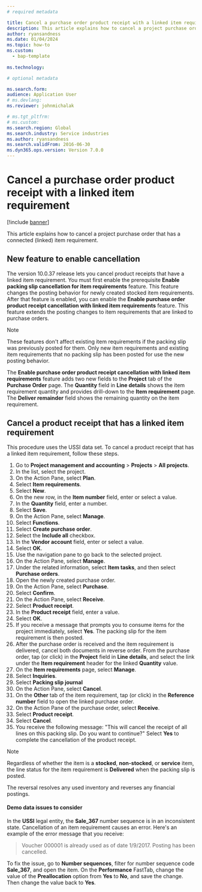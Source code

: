 ```yaml
---
# required metadata 

title: Cancel a purchase order product receipt with a linked item requirement
description: This article explains how to cancel a project purchase order that has a linked item requirement.
author: ryansandness
ms.date: 01/04/2024
ms.topic: how-to
ms.custom: 
  - bap-template
  
ms.technology:  

# optional metadata

ms.search.form:
audience: Application User 
# ms.devlang:  
ms.reviewer: johnmichalak

# ms.tgt_pltfrm:  
# ms.custom:  
ms.search.region: Global
ms.search.industry: Service industries
ms.author: ryansandness
ms.search.validFrom: 2016-06-30 
ms.dyn365.ops.version: Version 7.0.0
---
```


# Cancel a purchase order product receipt with a linked item requirement

[!include [banner](../../includes/banner.md)]

This article explains how to cancel a project purchase order that has a connected (linked) item requirement.

## New feature to enable cancellation

The version 10.0.37 release lets you cancel product receipts that have a linked item requirement. You must first enable the prerequisite **Enable packing slip cancellation for item requirements** feature. This feature changes the posting behavior for newly created stocked item requirements. After that feature is enabled, you can enable the **Enable purchase order product receipt cancellation with linked item requirements** feature. This feature extends the posting changes to item requirements that are linked to purchase orders.

> [!NOTE]
> These features don't affect existing item requirements if the packing slip was previously posted for them. Only new item requirements and existing item requirements that no packing slip has been posted for use the new posting behavior.

The **Enable purchase order product receipt cancellation with linked item requirements** feature adds two new fields to the **Project** tab of the **Purchase Order** page. The **Quantity** field in **Line details** shows the item requirement quantity and provides drill-down to the **Item requirement** page. The **Deliver remainder** field shows the remaining quantity on the item requirement.

## Cancel a product receipt that has a linked item requirement

This procedure uses the USSI data set. To cancel a product receipt that has a linked item requirement, follow these steps.

1. Go to **Project management and accounting** \> **Projects** \> **All projects**.
1. In the list, select the project.
1. On the Action Pane, select **Plan**.
1. Select **Item requirements**.
1. Select **New**.
1. On the new row, in the **Item number** field, enter or select a value.
1. In the **Quantity** field, enter a number.
1. Select **Save**.
1. On the Action Pane, select **Manage**.
1. Select **Functions**.
1. Select **Create purchase order**.
1. Select the **Include all** checkbox.
1. In the **Vendor account** field, enter or select a value.
1. Select **OK**.
1. Use the navigation pane to go back to the selected project.
1. On the Action Pane, select **Manage**.
1. Under the related information, select **Item tasks**, and then select **Purchase orders**.
1. Open the newly created purchase order.
1. On the Action Pane, select **Purchase**.
1. Select **Confirm**.
1. On the Action Pane, select **Receive**.
1. Select **Product receipt**.
1. In the **Product receipt** field, enter a value.
1. Select **OK**.
1. If you receive a message that prompts you to consume items for the project immediately, select **Yes**. The packing slip for the item requirement is then posted.
1. After the purchase order is received and the item requirement is delivered, cancel both documents in reverse order. From the purchase order, tap (or click) in the **Project** field in **Line details**, and select the link under the **Item requirement** header for the linked **Quantity** value.
1. On the **Item requirements** page, select **Manage**.
1. Select **Inquiries**.
1. Select **Packing slip journal**
1. On the Action Pane, select **Cancel**.
1. On the **Other** tab of the item requirement, tap (or click) in the **Reference number** field to open the linked purchase order.
1. On the Action Pane of the purchase order, select **Receive**.
1. Select **Product receipt**.
1. Select **Cancel**.
1. You receive the following message: "This will cancel the receipt of all lines on this packing slip. Do you want to continue?" Select **Yes** to complete the cancellation of the product receipt.

> [!NOTE]
> Regardless of whether the item is a **stocked**, **non-stocked**, or **service** item, the line status for the item requirement is **Delivered** when the packing slip is posted.

The reversal resolves any used inventory and reverses any financial postings.

#### Demo data issues to consider

In the **USSI** legal entity, the **Sale\_367** number sequence is in an inconsistent state. Cancellation of an item requirement causes an error. Here's an example of the error message that you receive:

> Voucher 000001 is already used as of date 1/9/2017. Posting has been cancelled.

To fix the issue, go to **Number sequences**, filter for number sequence code **Sale\_367**, and open the item. On the **Performance** FastTab, change the value of the **Preallocation** option from **Yes** to **No**, and save the change. Then change the value back to **Yes**.
